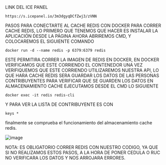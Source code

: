 LINK DEL ICE PANEL
```
https://s.icepanel.io/3m3dgyqDCfZwj3/zVNN
```

PASOS PARA CONECTARTE AL CACHE REDIS CON DOCKER
PARA CORRER CACHE REDIS, LO PRIMERO QUE TENEMOS QUE HACER ES INSTALAR LA APLICACIÓN DESDE LA PÁGINA
AHORA ABRIREMOS CMD, Y COLOCAREMOS EL SIGUIENTE COMANDO
```
docker run -d --name redis -p 6379:6379 redis
```

ESTE PERMITIRA CORRER LA IMAGEN DE REDIS EN DOCKER, EN DOCKER VERIFICAMOS QUE ESTE CORRIENDO EL CONTENEDOR
UNA VEZ VERIFIQUEMOS QUE ESTE CORRIENDO UTILIZAREMOS NUESTRA API, LO QUE HARA CACHE REDIS SERA GUARDAR LOS DATOS DE LAS PERSONAS CONTRIBUYENTES
PARA VERIFICAR QUE SE GUARDEN LOS DATOS EN ALMACENAMIENTO CACHE EJECUTAMOS DESDE EL CMD LO SIGUIENTE
```
docker exec -it redis redis-cli
```
Y PARA VER LA LISTA DE CONTRIBUYENTE ES CON
```
keys *
```
finalmente se comprueba el funcionamiento del almacenamiento cache redis.


![image](https://github.com/user-attachments/assets/98e3895d-a367-4490-8fe5-3a560f026a73)


NOTA: ES OBLIGATORIO CORRER REDIS CON NUESTRO CODIGO, YA QUE SI NO REALIZAMOS ESTOS PASOS, A LA HORA DE PONER CEDULA O RUC NO VERIFICARA LOS DATOS Y NOS ARROJARA ERRORES.


